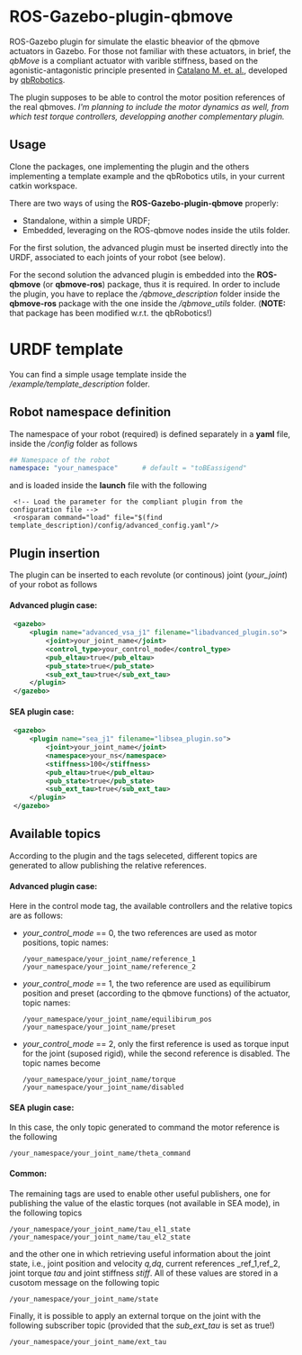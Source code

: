 # ROS-Gazebo-plugin-qbmove
ROS-Gazebo plugin for simulate the elastic bheavior of the qbmove actuators in Gazebo. 
For those not familiar with these actuators, in brief, the *qbMove* is a compliant actuator with varible stiffness, based on the agonistic-antagonistic principle presented in [Catalano M. et. al.](https://ieeexplore.ieee.org/stamp/stamp.jsp?arnumber=5980457), developed by [qbRobotics](https://qbrobotics.com/).

The plugin supposes to be able to control the motor position references of the real qbmoves. 
_I'm planning to include the motor dynamics as well, from which test torque controllers, developping another complementary plugin._

## Usage 
Clone the packages, one implementing the plugin and the others implementing a template example and the qbRobotics utils, in your current catkin workspace.

There are two ways of using the **ROS-Gazebo-plugin-qbmove** properly:
- Standalone, within a simple URDF;
- Embedded, leveraging on the ROS-qbmove nodes inside the utils folder.

For the first solution, the advanced plugin must be inserted directly into the URDF, associated to each joints of your robot (see below).

For the second solution the advanced plugin is embedded into the **ROS-qbmove** (or **qbmove-ros**) package, thus it is required. 
In order to include the plugin, you have to replace the _/qbmove_description_ folder inside the **qbmove-ros** package with the one inside the _/qbmove_utils_ folder. (**NOTE:** that package has been modified w.r.t. the qbRobotics!)

# URDF template 
You can find a simple usage template inside the _/example/template_description_ folder. 

## Robot namespace definition
The namespace of your robot (required) is defined separately in a **yaml** file, inside the _/config_ folder as follows
   ```yaml
   ## Namespace of the robot
   namespace: "your_namespace"      # default = "toBEassigend"
   ```
and is loaded inside the **launch** file with the following
   ```
  	<!-- Load the parameter for the compliant plugin from the configuration file -->
  	<rosparam command="load" file="$(find template_description)/config/advanced_config.yaml"/>
   ```

## Plugin insertion 
The plugin can be inserted to each revolute (or continous) joint (_your_joint_) of your robot as follows

#### Advanced plugin case:
   ```xml
    <gazebo>
        <plugin name="advanced_vsa_j1" filename="libadvanced_plugin.so">
            <joint>your_joint_name</joint>
            <control_type>your_control_mode</control_type>
            <pub_eltau>true</pub_eltau>
            <pub_state>true</pub_state>
            <sub_ext_tau>true</sub_ext_tau>
        </plugin>
    </gazebo>
  ```
#### SEA plugin case:
   ```xml
    <gazebo>
        <plugin name="sea_j1" filename="libsea_plugin.so">
            <joint>your_joint_name</joint>
            <namespace>your_ns</namespace>
            <stiffness>100</stiffness>
            <pub_eltau>true</pub_eltau>
            <pub_state>true</pub_state>
            <sub_ext_tau>true</sub_ext_tau>
        </plugin>
    </gazebo>
  ```
  
## Available topics
According to the plugin and the tags seleceted, different topics are generated to allow publishing the relative references.

#### Advanced plugin case:
Here in the control mode tag, the available controllers and the relative topics are as follows:
- _your_control_mode_ == 0, the two references are used as motor positions, topic names:
   ```
   /your_namespace/your_joint_name/reference_1
   /your_namespace/your_joint_name/reference_2
   ```
- _your_control_mode_ == 1, the two reference are used as equilibirum position and preset (according to the qbmove functions) of the actuator, topic names:
   ```
   /your_namespace/your_joint_name/equilibirum_pos
   /your_namespace/your_joint_name/preset
   ```
- _your_control_mode_ == 2, only the first reference is used as torque input for the joint (suposed rigid), while the second reference is disabled. The topic names become
   ```
   /your_namespace/your_joint_name/torque
   /your_namespace/your_joint_name/disabled
   ```
   
#### SEA plugin case:
In this case, the only topic generated to command the motor reference is the following
   ```
   /your_namespace/your_joint_name/theta_command
   ```

#### Common:
The remaining tags are used to enable other useful publishers, one for publishing the value of the elastic torques (not available in SEA mode), in the following topics
   ```
   /your_namespace/your_joint_name/tau_el1_state
   /your_namespace/your_joint_name/tau_el2_state
   ```
and the other one in which retrieving useful information about the joint state, i.e., joint position and velocity _q,dq_, current references _ref_1,ref_2, joint torque _tau_ and joint stiffness _stiff_. All of these values are stored in a cusotom message on the following topic
   ```
   /your_namespace/your_joint_name/state
   ```
Finally, it is possible to apply an external torque on the joint with the following subscriber topic (provided that the _sub_ext_tau_ is set as true!)
   ```
   /your_namespace/your_joint_name/ext_tau
   ```
